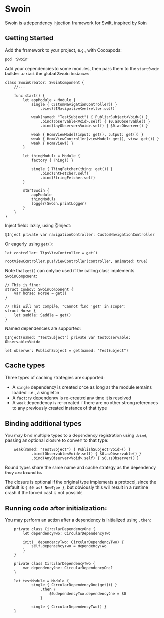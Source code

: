 # Swoin

Swoin is a dependency injection framework for Swift, inspired by [Koin](https://github.com/InsertKoinIO/koin)

## Getting Started

Add the framework to your project, e.g., with Cocoapods:

`pod 'Swoin'`

Add your dependencies to some modules, then pass them to the `startSwoin` builder to start the global Swoin instance:

    class SwoinCreator: SwoinComponent {
        //...

        func start() {
            let appModule = Module {
                single { CustomNavigationController() }
                    .bind(UINavigationController.self)

                weak(named: "TestSubject") { PublishSubject<Void>() }
                    .bind(Observable<Void>.self) { $0.asObservable() }
                    .bind(AnyObserver<Void>.self) { $0.asObserver() }

                weak { HomeViewModel(input: get(), output: get()) }
                weak { HomeViewController(viewModel: get(), view: get()) }
                weak { HomeView() }
            }

            let thingModule = Module {
                factory { Thing() }

                single { ThingFetcher(thing: get()) }
                    .bind(IntFetcher.self)
                    .bind(StringFetcher.self)
            }
            
            startSwoin {
                appModule
                thingModule
                logger(Swoin.printLogger)
            }
        }
    }
        
Inject fields lazily, using @Inject:

    @Inject private var navigationController: CustomNavigationController
        
Or eagerly, using `get()`:

    let controller: TipsViewController = get()
        
    rootViewController.pushViewController(controller, animated: true)
        
Note that `get()` can only be used if the calling class implements `SwoinComponent`:

    // This is fine:
    struct Cowboy: SwoinComponent {
        var horse: Horse = get()
    }

    // This will not compile, "Cannot find 'get' in scope":
    struct Horse {
        let saddle: Saddle = get()
    }
        
Named dependencies are supported:

    @Inject(named: "TestSubject") private var testObservable: Observable<Void>
        
    let observer: PublishSubject = get(named: "TestSubject")

## Cache types

Three types of caching strategies are supported:

- A `single` dependency is created once as long as the module remains loaded, i.e., a singleton
- A `factory` dependency is re-created any time it is resolved
- A `weak` dependency is re-created if there are no other strong references to any previously created instance of that type

## Binding additional types

You may bind multiple types to a dependency registration using `.bind`, passing an optional closure to convert to that type:

        weak(named: "TestSubject") { PublishSubject<Void>() }
                .bind(Observable<Void>.self) { $0.asObservable() }
                .bind(AnyObserver<Void>.self) { $0.asObserver() }
                
Bound types share the same name and cache strategy as the dependency they are bound to.

The closure is optional if the original type implements a protocol, since the default is `{ $0 as! NewType }`, but obviously this will result in a runtime crash if the forced cast is not possible.

## Running code after initialization:

You may perform an action after a dependency is initialized using `.then`:

        private class CircularDependencyOne {
            let dependencyTwo: CircularDependencyTwo

            init(_ dependencyTwo: CircularDependencyTwo) {
                self.dependencyTwo = dependencyTwo
            }
        }

        private class CircularDependencyTwo {
            var dependencyOne: CircularDependencyOne?
        }
        
        let testModule = Module {
                single { CircularDependencyOne(get()) }
                    .then {
                        $0.dependencyTwo.dependencyOne = $0
                    }

                single { CircularDependencyTwo() }
        }

